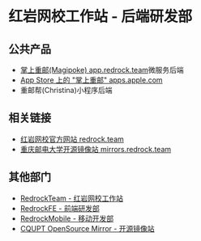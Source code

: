 # 红岩网校工作站 - 后端研发部

## 公共产品

- [掌上重邮(Magipoke) app.redrock.team](https://app.redrock.team/)微服务后端
- [App Store 上的 "掌上重邮" apps.apple.com](https://apps.apple.com/cn/app/%E6%8E%8C%E4%B8%8A%E9%87%8D%E9%82%AE/id974026615)
- 重邮帮(Christina)小程序后端

## 相关链接

- [红岩网校官方网站 redrock.team](https://redrock.team)
- [重庆邮电大学开源镜像站 mirrors.redrock.team](https://mirrors.redrock.team)

## 其他部门
- [RedrockTeam - 红岩网校工作站](https://github.com/RedrockTeam)
- [RedrockFE - 前端研发部](https://github.com/Redrock-Fe)
- [RedrockMobile - 移动开发部](https://github.com/RedrockMobile)
- [CQUPT OpenSource Mirror - 开源镜像站](https://github.com/CQUPTMirror)

